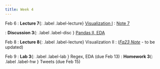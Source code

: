 ```yaml
---
title: Week 4
---
```


Feb 6
: **Lecture 7**{: .label .label-lecture} [Visualization I](lecture/lec07)
    : [Note 7](https://ds100.org/course-notes/visualization_1/visualization_1.html)

: **Discussion 3**{: .label .label-disc } [Pandas II, EDA](https://drive.google.com/file/d/1QkJSCLEi8dLjepXTn9k9sdQhNPodf0on/view)

Feb 8
: **Lecture 8**{: .label .label-lecture} Visualization II
    : ([*Fa23 Note*](https://ds100.org/fa23-course-notes/visualization_2/visualization_2.html) - to be updated)


Feb 9
: **Lab 3**{: .label .label-lab } Regex, EDA (due Feb 13)
: **Homework 3**{: .label .label-hw } Tweets (due Feb 15)
